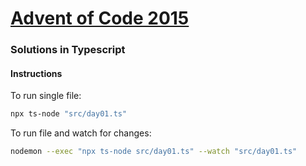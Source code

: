 # [Advent of Code 2015](https://adventofcode.com/2023)


### Solutions in Typescript

#### Instructions
To run single file:
```sh
npx ts-node "src/day01.ts"
```

To run file and watch for changes: 
```sh
nodemon --exec "npx ts-node src/day01.ts" --watch "src/day01.ts"
```